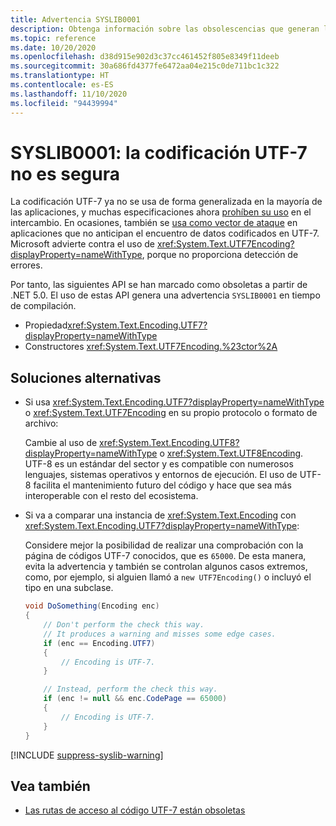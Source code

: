 ```yaml
---
title: Advertencia SYSLIB0001
description: Obtenga información sobre las obsolescencias que generan la advertencia en tiempo de compilación SYSLIB0001.
ms.topic: reference
ms.date: 10/20/2020
ms.openlocfilehash: d38d915e902d3c37cc461452f805e8349f11deeb
ms.sourcegitcommit: 30a686fd4377fe6472aa04e215c0de711bc1c322
ms.translationtype: HT
ms.contentlocale: es-ES
ms.lasthandoff: 11/10/2020
ms.locfileid: "94439994"
---
```

# <a name="syslib0001-the-utf-7-encoding-is-insecure"></a>SYSLIB0001: la codificación UTF-7 no es segura

La codificación UTF-7 ya no se usa de forma generalizada en la mayoría de las aplicaciones, y muchas especificaciones ahora [prohíben su uso](https://security.stackexchange.com/a/68609/3573) en el intercambio. En ocasiones, también se [usa como vector de ataque](https://cve.mitre.org/cgi-bin/cvekey.cgi?keyword=utf-7) en aplicaciones que no anticipan el encuentro de datos codificados en UTF-7. Microsoft advierte contra el uso de <xref:System.Text.UTF7Encoding?displayProperty=nameWithType>, porque no proporciona detección de errores.

Por tanto, las siguientes API se han marcado como obsoletas a partir de .NET 5.0. El uso de estas API genera una advertencia `SYSLIB0001` en tiempo de compilación.

- Propiedad<xref:System.Text.Encoding.UTF7?displayProperty=nameWithType>
- Constructores <xref:System.Text.UTF7Encoding.%23ctor%2A>

## <a name="workarounds"></a>Soluciones alternativas

- Si usa <xref:System.Text.Encoding.UTF7?displayProperty=nameWithType> o <xref:System.Text.UTF7Encoding> en su propio protocolo o formato de archivo:

  Cambie al uso de <xref:System.Text.Encoding.UTF8?displayProperty=nameWithType> o <xref:System.Text.UTF8Encoding>. UTF-8 es un estándar del sector y es compatible con numerosos lenguajes, sistemas operativos y entornos de ejecución. El uso de UTF-8 facilita el mantenimiento futuro del código y hace que sea más interoperable con el resto del ecosistema.

- Si va a comparar una instancia de <xref:System.Text.Encoding> con <xref:System.Text.Encoding.UTF7?displayProperty=nameWithType>:

  Considere mejor la posibilidad de realizar una comprobación con la página de códigos UTF-7 conocidos, que es `65000`. De esta manera, evita la advertencia y también se controlan algunos casos extremos, como, por ejemplo, si alguien llamó a `new UTF7Encoding()` o incluyó el tipo en una subclase.

  ```csharp
  void DoSomething(Encoding enc)
  {
      // Don't perform the check this way.
      // It produces a warning and misses some edge cases.
      if (enc == Encoding.UTF7)
      {
          // Encoding is UTF-7.
      }

      // Instead, perform the check this way.
      if (enc != null && enc.CodePage == 65000)
      {
          // Encoding is UTF-7.
      }
  }
  ```

[!INCLUDE [suppress-syslib-warning](../../../includes/suppress-syslib-warning.md)]

## <a name="see-also"></a>Vea también

- [Las rutas de acceso al código UTF-7 están obsoletas](3.1-5.0.md#utf-7-code-paths-are-obsolete)
